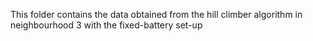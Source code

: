 This folder contains the data obtained from the hill climber algorithm in neighbourhood 3 with the fixed-battery set-up
